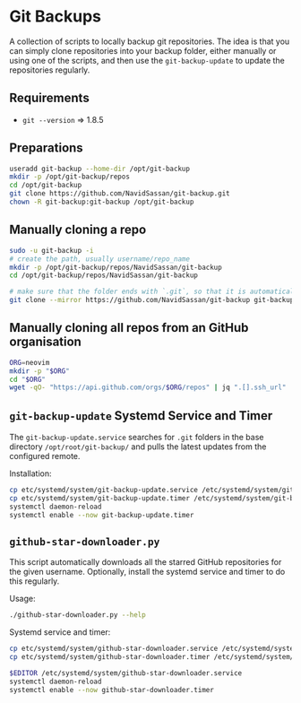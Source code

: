 # Git Backups

A collection of scripts to locally backup git repositories. The idea is that you can simply clone repositories into your backup folder, either manually or using one of the scripts, and then use the `git-backup-update` to update the repositories regularly.

## Requirements

* `git --version` => 1.8.5


## Preparations

```bash
useradd git-backup --home-dir /opt/git-backup
mkdir -p /opt/git-backup/repos
cd /opt/git-backup
git clone https://github.com/NavidSassan/git-backup.git
chown -R git-backup:git-backup /opt/git-backup
```


## Manually cloning a repo

```bash
sudo -u git-backup -i
# create the path, usually username/repo_name
mkdir -p /opt/git-backup/repos/NavidSassan/git-backup
cd /opt/git-backup/repos/NavidSassan/git-backup

# make sure that the folder ends with `.git`, so that it is automatically updated by `git-backup-update`
git clone --mirror https://github.com/NavidSassan/git-backup git-backup.git
```


## Manually cloning all repos from an GitHub organisation

```bash
ORG=neovim
mkdir -p "$ORG"
cd "$ORG"
wget -qO- "https://api.github.com/orgs/$ORG/repos" | jq ".[].ssh_url" | sed 's#:#/#; s#git@#https://#'| xargs -L 1 git clone --mirror
```


## `git-backup-update` Systemd Service and Timer

The `git-backup-update.service` searches for `.git` folders in the base directory `/opt/root/git-backup/` and pulls the latest updates from the configured remote.

Installation:
```bash
cp etc/systemd/system/git-backup-update.service /etc/systemd/system/git-backups-update.service
cp etc/systemd/system/git-backup-update.timer /etc/systemd/system/git-backups-update.timer
systemctl daemon-reload
systemctl enable --now git-backup-update.timer
```


## `github-star-downloader.py`

This script automatically downloads all the starred GitHub repositories for the given username. Optionally, install the systemd service and timer to do this regularly.

Usage:
```bash
./github-star-downloader.py --help
```

Systemd service and timer:
```bash
cp etc/systemd/system/github-star-downloader.service /etc/systemd/system/github-star-downloader.service
cp etc/systemd/system/github-star-downloader.timer /etc/systemd/system/github-star-downloader.timer

$EDITOR /etc/systemd/system/github-star-downloader.service
systemctl daemon-reload
systemctl enable --now github-star-downloader.timer
```
